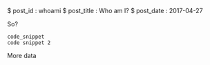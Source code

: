 $ post_id : whoami
$ post_title : Who am I?
$ post_date : 2017-04-27

So?

    code_snippet
    code snippet 2

More data
